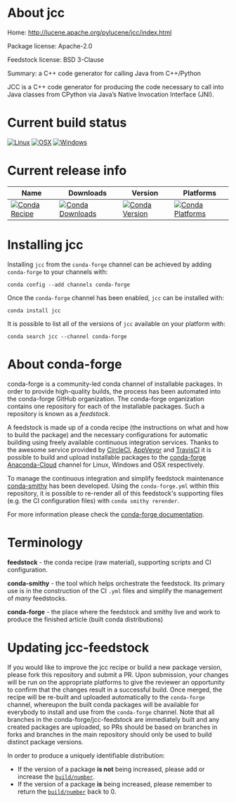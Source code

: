 About jcc
=========

Home: http://lucene.apache.org/pylucene/jcc/index.html

Package license: Apache-2.0

Feedstock license: BSD 3-Clause

Summary: a C++ code generator for calling Java from C++/Python

JCC is a C++ code generator for producing the code necessary to call into Java classes from CPython via Java’s Native Invocation Interface (JNI).


Current build status
====================

[![Linux](https://img.shields.io/circleci/project/github/conda-forge/jcc-feedstock/master.svg?label=Linux)](https://circleci.com/gh/conda-forge/jcc-feedstock)
[![OSX](https://img.shields.io/travis/conda-forge/jcc-feedstock/master.svg?label=macOS)](https://travis-ci.org/conda-forge/jcc-feedstock)
[![Windows](https://img.shields.io/appveyor/ci/conda-forge/jcc-feedstock/master.svg?label=Windows)](https://ci.appveyor.com/project/conda-forge/jcc-feedstock/branch/master)

Current release info
====================

| Name | Downloads | Version | Platforms |
| --- | --- | --- | --- |
| [![Conda Recipe](https://img.shields.io/badge/recipe-jcc-green.svg)](https://anaconda.org/conda-forge/jcc) | [![Conda Downloads](https://img.shields.io/conda/dn/conda-forge/jcc.svg)](https://anaconda.org/conda-forge/jcc) | [![Conda Version](https://img.shields.io/conda/vn/conda-forge/jcc.svg)](https://anaconda.org/conda-forge/jcc) | [![Conda Platforms](https://img.shields.io/conda/pn/conda-forge/jcc.svg)](https://anaconda.org/conda-forge/jcc) |

Installing jcc
==============

Installing `jcc` from the `conda-forge` channel can be achieved by adding `conda-forge` to your channels with:

```
conda config --add channels conda-forge
```

Once the `conda-forge` channel has been enabled, `jcc` can be installed with:

```
conda install jcc
```

It is possible to list all of the versions of `jcc` available on your platform with:

```
conda search jcc --channel conda-forge
```


About conda-forge
=================

conda-forge is a community-led conda channel of installable packages.
In order to provide high-quality builds, the process has been automated into the
conda-forge GitHub organization. The conda-forge organization contains one repository
for each of the installable packages. Such a repository is known as a *feedstock*.

A feedstock is made up of a conda recipe (the instructions on what and how to build
the package) and the necessary configurations for automatic building using freely
available continuous integration services. Thanks to the awesome service provided by
[CircleCI](https://circleci.com/), [AppVeyor](http://www.appveyor.com/)
and [TravisCI](https://travis-ci.org/) it is possible to build and upload installable
packages to the [conda-forge](https://anaconda.org/conda-forge)
[Anaconda-Cloud](http://docs.anaconda.org/) channel for Linux, Windows and OSX respectively.

To manage the continuous integration and simplify feedstock maintenance
[conda-smithy](http://github.com/conda-forge/conda-smithy) has been developed.
Using the ``conda-forge.yml`` within this repository, it is possible to re-render all of
this feedstock's supporting files (e.g. the CI configuration files) with ``conda smithy rerender``.

For more information please check the [conda-forge documentation](https://conda-forge.org/docs/).

Terminology
===========

**feedstock** - the conda recipe (raw material), supporting scripts and CI configuration.

**conda-smithy** - the tool which helps orchestrate the feedstock.
                   Its primary use is in the construction of the CI ``.yml`` files
                   and simplify the management of *many* feedstocks.

**conda-forge** - the place where the feedstock and smithy live and work to
                  produce the finished article (built conda distributions)


Updating jcc-feedstock
======================

If you would like to improve the jcc recipe or build a new
package version, please fork this repository and submit a PR. Upon submission,
your changes will be run on the appropriate platforms to give the reviewer an
opportunity to confirm that the changes result in a successful build. Once
merged, the recipe will be re-built and uploaded automatically to the
`conda-forge` channel, whereupon the built conda packages will be available for
everybody to install and use from the `conda-forge` channel.
Note that all branches in the conda-forge/jcc-feedstock are
immediately built and any created packages are uploaded, so PRs should be based
on branches in forks and branches in the main repository should only be used to
build distinct package versions.

In order to produce a uniquely identifiable distribution:
 * If the version of a package **is not** being increased, please add or increase
   the [``build/number``](http://conda.pydata.org/docs/building/meta-yaml.html#build-number-and-string).
 * If the version of a package **is** being increased, please remember to return
   the [``build/number``](http://conda.pydata.org/docs/building/meta-yaml.html#build-number-and-string)
   back to 0.